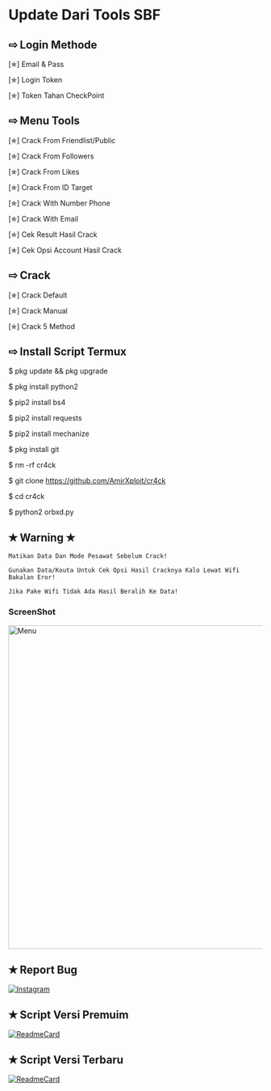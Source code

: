 # Update Dari Tools SBF

## ⇨  Login Methode

[✯] Email & Pass

[✯] Login Token
  
[✯] Token Tahan CheckPoint

## ⇨  Menu Tools

[✯] Crack From Friendlist/Public
  
[✯] Crack From Followers 

[✯] Crack From Likes

[✯] Crack From ID Target

[✯] Crack With Number Phone

[✯] Crack With Email

[✯] Cek Result Hasil Crack

[✯] Cek Opsi Account Hasil Crack

## ⇨  Crack

[✯] Crack Default
  
[✯] Crack Manual  

[✯] Crack 5 Method

## ⇨  Install Script Termux

$ pkg update && pkg upgrade

$ pkg install python2

$ pip2 install bs4

$ pip2 install requests

$ pip2 install mechanize

$ pkg install git

$ rm -rf cr4ck

$ git clone https://github.com/AmirXploit/cr4ck

$ cd cr4ck

$ python2 orbxd.py

## ✭ Warning ✭ ##
```
Matikan Data Dan Mode Pesawat Sebelum Crack!

Gunakan Data/Kouta Untuk Cek Opsi Hasil Cracknya Kalo Lewat Wifi Bakalan Eror!

Jika Pake Wifi Tidak Ada Hasil Beralih Ke Data! 
```

### ScreenShot
 <img src="https://github.com/scripter-ryu/cr4ck/blob/main/ScreenTod/IMG_20210830_081805.jpg" width="640" title="ScreenShot" alt="Menu">
</p>

## ✭ Report Bug
[![Instagram](https://img.shields.io/badge/Instagram-Report-green?style=for-the-badge&logo=Instagram)](https://www.instagram.com/ngemry7)

## ✭ Script Versi Premuim
[![ReadmeCard](https://github-readme-stats.vercel.app/api/pin/?username=Dekura-X&repo=BMBF&theme=chartreuse-dark)](https://github.com/Dekura-X/BMBF)

## ✭ Script Versi Terbaru
[![ReadmeCard](https://github-readme-stats.vercel.app/api/pin/?username=Dekura-X&repo=clanara&theme=chartreuse-dark)](https://github.com/Dekura-X/clanara)
